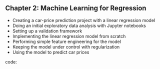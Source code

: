 

## Chapter 2: Machine Learning for Regression
- Creating a car-price prediction project with a linear regression model
- Doing an initial exploratory data analysis with Jupyter notebooks
- Setting up a validation framework
- Implementing the linear regression model from scratch
- Performing simple feature engineering for the model
- Keeping the model under control with regularization
- Using the model to predict car prices

code:

